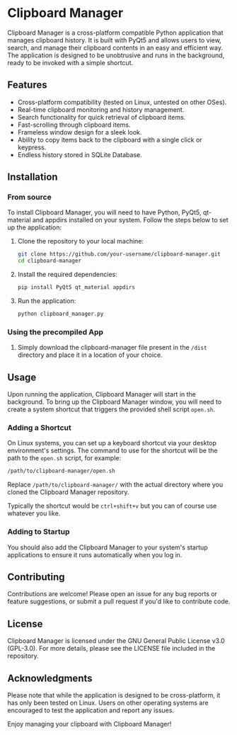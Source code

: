 # Clipboard Manager

Clipboard Manager is a cross-platform compatible Python application that manages clipboard history. It is built with PyQt5 and allows users to view, search, and manage their clipboard contents in an easy and efficient way. The application is designed to be unobtrusive and runs in the background, ready to be invoked with a simple shortcut.

## Features

- Cross-platform compatibility (tested on Linux, untested on other OSes).
- Real-time clipboard monitoring and history management.
- Search functionality for quick retrieval of clipboard items.
- Fast-scrolling through clipboard items.
- Frameless window design for a sleek look.
- Ability to copy items back to the clipboard with a single click or keypress.
- Endless history stored in  SQLite Database.

## Installation

### From source

To install Clipboard Manager, you will need to have Python, PyQt5, qt-material and appdirs installed on your system. Follow the steps below to set up the application:

1. Clone the repository to your local machine:
   ```sh
   git clone https://github.com/your-username/clipboard-manager.git
   cd clipboard-manager
   ```

2. Install the required dependencies:
   ```sh
   pip install PyQt5 qt_material appdirs
   ```

3. Run the application:
   ```sh
   python clipboard_manager.py
   ```

### Using the precompiled App

1. Simply download the clipboard-manager file present in the `/dist` directory and place it in a location of your choice.

## Usage

Upon running the application, Clipboard Manager will start in the background. To bring up the Clipboard Manager window, you will need to create a system shortcut that triggers the provided shell script `open.sh`.

### Adding a Shortcut

On Linux systems, you can set up a keyboard shortcut via your desktop environment's settings. The command to use for the shortcut will be the path to the `open.sh` script, for example:

```sh
/path/to/clipboard-manager/open.sh
```

Replace `/path/to/clipboard-manager/` with the actual directory where you cloned the Clipboard Manager repository.

Typically the shortcut would be `ctrl+shift+v` but you can of course use whatever you like.

### Adding to Startup

You should also add the Clipboard Manager to your system's startup applications to ensure it runs automatically when you log in.

## Contributing

Contributions are welcome! Please open an issue for any bug reports or feature suggestions, or submit a pull request if you'd like to contribute code.

## License

Clipboard Manager is licensed under the GNU General Public License v3.0 (GPL-3.0). For more details, please see the LICENSE file included in the repository.

## Acknowledgments

Please note that while the application is designed to be cross-platform, it has only been tested on Linux. Users on other operating systems are encouraged to test the application and report any issues.

Enjoy managing your clipboard with Clipboard Manager!